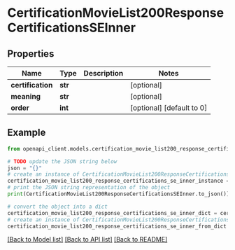# CertificationMovieList200ResponseCertificationsSEInner


## Properties

Name | Type | Description | Notes
------------ | ------------- | ------------- | -------------
**certification** | **str** |  | [optional] 
**meaning** | **str** |  | [optional] 
**order** | **int** |  | [optional] [default to 0]

## Example

```python
from openapi_client.models.certification_movie_list200_response_certifications_se_inner import CertificationMovieList200ResponseCertificationsSEInner

# TODO update the JSON string below
json = "{}"
# create an instance of CertificationMovieList200ResponseCertificationsSEInner from a JSON string
certification_movie_list200_response_certifications_se_inner_instance = CertificationMovieList200ResponseCertificationsSEInner.from_json(json)
# print the JSON string representation of the object
print(CertificationMovieList200ResponseCertificationsSEInner.to_json())

# convert the object into a dict
certification_movie_list200_response_certifications_se_inner_dict = certification_movie_list200_response_certifications_se_inner_instance.to_dict()
# create an instance of CertificationMovieList200ResponseCertificationsSEInner from a dict
certification_movie_list200_response_certifications_se_inner_from_dict = CertificationMovieList200ResponseCertificationsSEInner.from_dict(certification_movie_list200_response_certifications_se_inner_dict)
```
[[Back to Model list]](../README.md#documentation-for-models) [[Back to API list]](../README.md#documentation-for-api-endpoints) [[Back to README]](../README.md)


